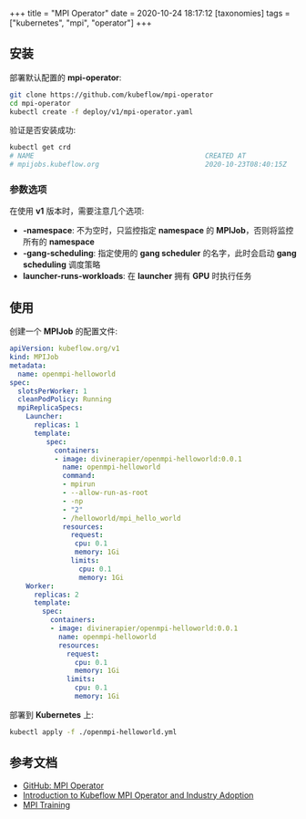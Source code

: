 +++
title = "MPI Operator"
date = 2020-10-24 18:17:12
[taxonomies]
tags = ["kubernetes", "mpi", "operator"]
+++

## 安装

部署默认配置的 **mpi-operator**:

``` bash
git clone https://github.com/kubeflow/mpi-operator
cd mpi-operator
kubectl create -f deploy/v1/mpi-operator.yaml
```

验证是否安装成功:

``` bash
kubectl get crd
# NAME                                          CREATED AT
# mpijobs.kubeflow.org                          2020-10-23T08:40:15Z
```

### 参数选项

在使用 **v1** 版本时，需要注意几个选项:

* **-namespace**: 不为空时，只监控指定 **namespace** 的 **MPIJob**，否则将监控所有的 **namespace**
* **-gang-scheduling**: 指定使用的 **gang scheduler** 的名字，此时会启动 **gang scheduling** 调度策略
* **launcher-runs-workloads**: 在 **launcher** 拥有 **GPU** 时执行任务

## 使用

创建一个 **MPIJob** 的配置文件:

``` yaml
apiVersion: kubeflow.org/v1
kind: MPIJob
metadata:
  name: openmpi-helloworld
spec:
  slotsPerWorker: 1
  cleanPodPolicy: Running
  mpiReplicaSpecs:
    Launcher:
      replicas: 1
      template:
         spec:
           containers:
           - image: divinerapier/openmpi-helloworld:0.0.1
             name: openmpi-helloworld
             command:
             - mpirun
             - --allow-run-as-root
             - -np
             - "2"
             - /helloworld/mpi_hello_world
             resources:
               request:
                cpu: 0.1
                memory: 1Gi
               limits:
                 cpu: 0.1
                 memory: 1Gi
    Worker:
      replicas: 2
      template:
        spec:
          containers:
          - image: divinerapier/openmpi-helloworld:0.0.1
            name: openmpi-helloworld
            resources:
              request:
                cpu: 0.1
                memory: 1Gi
              limits:
                cpu: 0.1
                memory: 1Gi
```

部署到 **Kubernetes** 上:

``` bash
kubectl apply -f ./openmpi-helloworld.yml
```

## 参考文档

* [GitHub: MPI Operator](https://github.com/kubeflow/mpi-operator)
* [Introduction to Kubeflow MPI Operator and Industry Adoption](https://medium.com/kubeflow/introduction-to-kubeflow-mpi-operator-and-industry-adoption-296d5f2e6edc)
* [MPI Training](https://www.kubeflow.org/docs/components/training/mpi/)
